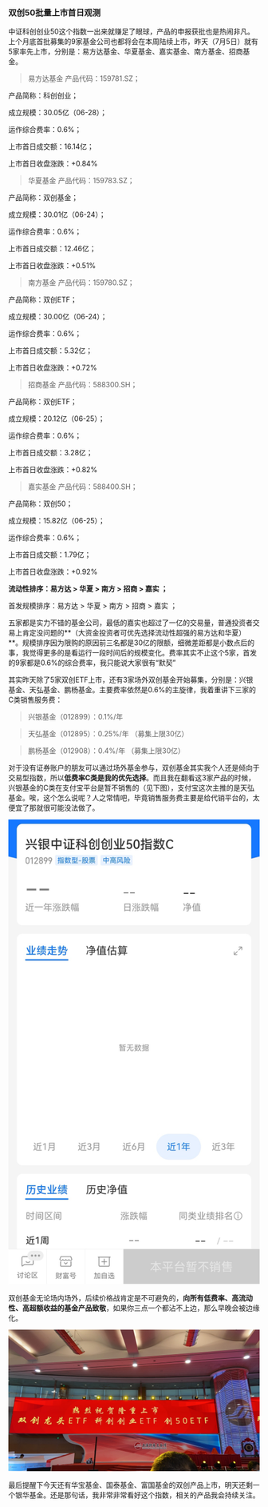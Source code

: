 ### 双创50批量上市首日观测

中证科创创业50这个指数一出来就赚足了眼球，产品的申报获批也是热闹非凡。上个月底首批募集的9家基金公司也都将会在本周陆续上市，昨天（7月5日）就有5家率先上市，分别是：易方达基金、华夏基金、嘉实基金、南方基金、招商基金。

> 易方达基金
产品代码：159781.SZ；

产品简称：科创创业；

成立规模：30.05亿（06-28）；

运作综合费率：0.6%；

上市首日成交额：16.14亿；

上市首日收盘涨跌：+0.84%

> 华夏基金
产品代码：159783.SZ；

产品简称：双创基金；

成立规模：30.01亿（06-24）；

运作综合费率：0.6%；

上市首日成交额：12.46亿；

上市首日收盘涨跌：+0.51%

> 南方基金
产品代码：159780.SZ；

产品简称：双创ETF；

成立规模：30.00亿（06-24）；

运作综合费率：0.6%；

上市首日成交额：5.32亿；

上市首日收盘涨跌：+0.72%

> 招商基金
产品代码：588300.SH；

产品简称：双创ETF；

成立规模：20.12亿（06-25）；

运作综合费率：0.6%；

上市首日成交额：3.28亿；

上市首日收盘涨跌：+0.82%

> 嘉实基金
产品代码：588400.SH；

产品简称：双创50；

成立规模：15.82亿（06-25）；

运作综合费率：0.6%；

上市首日成交额：1.79亿；

上市首日收盘涨跌：+0.92%


**流动性排序：易方达 > 华夏 > 南方 > 招商 > 嘉实 ；**

首发规模排序：易方达 > 华夏 > 南方 > 招商 > 嘉实 ；

五家都是实力不错的基金公司，最低的嘉实也超过了一亿的交易量，普通投资者交易上肯定没问题的**（大资金投资者可优先选择流动性超强的易方达和华夏）**。规模排序因为限购的原因前三名都是30亿的限额，细微差距都是小数点后的事，我觉得更多的是看运行一段时间后的规模变化。费率其实不止这个5家，首发的9家都是0.6%的综合费率，我只能说大家很有“默契”

其实昨天除了5家双创ETF上市，还有3家场外双创基金开始募集，分别是：兴银基金、天弘基金、鹏杨基金。主要费率依然是0.6%的主旋律，我着重讲下三家的C类销售服务费：

> 兴银基金（012899）：0.1%/年

> 天弘基金（012895）：0.25%/年 （募集上限30亿）

> 鹏杨基金（012908）：0.4%/年 （募集上限30亿）

对于没有证券账户的朋友可以通过场外基金参与，双创基金其实我个人还是倾向于交易型指数，所以**低费率C类是我的优先选择**。而且我在翻看这3家产品的时候，兴银基金的C类在支付宝平台是暂不销售的（见下图），支付宝这次主推的是天弘基金。唉，这个怎么说呢？人之常情吧，毕竟销售服务费主要是给代销平台的，太便宜了那就很可能没法做了。

![兴银](../img/scetf-ss-1.jpg)

双创基金无论场内场外，后续价格战肯定是不可避免的，**向所有低费率、高流动性、高超额收益的基金产品致敬**，如果你三点一个都沾不上边，那么早晚会被边缘化。

![华宝](../img/scetf-ss-2.jpg)

最后提醒下今天还有华宝基金、国泰基金、富国基金的双创产品上市，明天还剩一个银华基金。还是那句话，我非常非常看好这个指数，相关的产品我会持续关注。

